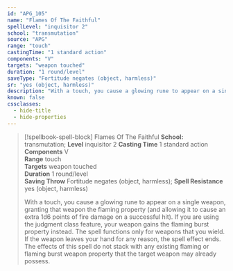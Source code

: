 ```yaml
---
id: "APG_105"
name: "Flames Of The Faithful"
spellLevel: "inquisitor 2"
school: "transmutation"
source: "APG"
range: "touch"
castingTime: "1 standard action"
components: "V"
targets: "weapon touched"
duration: "1 round/level"
saveType: "Fortitude negates (object, harmless)"
sr: "yes (object, harmless)"
description: "With a touch, you cause a glowing rune to appear on a single weapon, granting that weapon the flaming property (and allowing it to cause an extra 1d6 points of fire damage on a successful hit). If you are using the judgment class feature, your weapon gains the flaming burst property instead. The spell functions only for weapons that you wield. If the weapon leaves your hand for any reason, the spell effect ends. The effects of this spell do not stack with any existing flaming or flaming burst weapon property that the target weapon may already possess."
known: false
cssclasses:
  - hide-title
  - hide-properties
---
```


> [!spellbook-spell-block] Flames Of The Faithful
> **School:** transmutation; **Level** inquisitor 2
> **Casting Time** 1 standard action  
> **Components** V  
> **Range** touch  
> **Targets** weapon touched  
> **Duration** 1 round/level  
> **Saving Throw** Fortitude negates (object, harmless); **Spell Resistance** yes (object, harmless)
> 
> With a touch, you cause a glowing rune to appear on a single weapon, granting that weapon the flaming property (and allowing it to cause an extra 1d6 points of fire damage on a successful hit). If you are using the judgment class feature, your weapon gains the flaming burst property instead. The spell functions only for weapons that you wield. If the weapon leaves your hand for any reason, the spell effect ends. The effects of this spell do not stack with any existing flaming or flaming burst weapon property that the target weapon may already possess.
